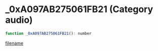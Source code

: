 # _0xA097AB275061FB21 (Category audio)

```js
function _0xA097AB275061FB21(): number
```

[filename](_0xA097AB275061FB21_m.md ':include')
